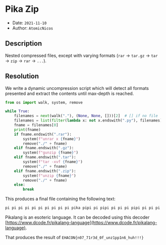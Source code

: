 # Pika Zip

- Date: `2021-11-10`
- Author: `AtomicNicos`

## Description

Nested compressed files, except with varying formats (`rar` -> `tar.gz` -> `tar` -> `zip` -> `rar` -> `...`).

## Resolution

We write a dynamic uncompression script which will detect all formats presented and extract the contents until max-depth is reached.

```py
from os import walk, system, remove

while True:
    filenames = next(walk("."), (None, None, []))[2]  # [] if no file
    filenames = list(filter(lambda x: not x.endswith(".py"), filenames))
    fname = filenames[0]
    print(fname)
    if fname.endswith(".rar"):
        system(f"unrar x {fname}")
        remove("./" + fname)
    elif fname.endswith(".gz"):
        system(f"gunzip {fname}")
    elif fname.endswith(".tar"):
        system(f"tar -xvf {fname}")
        remove("./" + fname)
    elif fname.endswith(".zip"):
        system(f"unzip {fname}")
        remove("./" + fname)
    else:
        break
```

This produces a final file containing the following text:

```txt
pi pi pi pi pi pi pi pi pi pi pika pipi pi pipi pi pi pi pipi pi pi pi pi pi pi pi pipi pi pi pi pi pi pi pi pi pi pi pichu pichu pichu pichu ka chu pipi pipi pipi ka pikachu pi pi pi pikachu ka ka ka ka ka ka ka pikachu pi pi pikachu pi pi pi pi pi pi pi pi pi pi pi pi pikachu ka pikachu pipi pi pi pi pi pi pi pi pi pi pi pi pi pi pi pi pi pi pi pi pi pi pi pi pikachu ka ka ka ka ka ka ka ka ka ka ka ka ka pikachu pichu pichu pi pi pi pi pi pi pi pi pi pi pi pi pi pi pi pi pi pi pikachu pi pi pi pi pi pi pi pikachu pipi pipi ka ka ka ka ka ka ka ka ka ka ka ka ka ka ka pikachu pichu pichu pikachu ka ka ka ka ka ka pikachu pipi pipi pi pi pi pi pi pi pi pi pi pi pi pi pi pi pi pi pi pi pi pikachu pichu pichu pi pi pikachu pipi pipi ka ka ka ka ka ka ka ka ka ka ka ka ka ka pikachu ka ka ka ka ka pikachu pichu pichu ka ka ka pikachu pipi pipi pi pi pi pi pi pi pi pikachu ka ka ka ka ka ka ka pikachu pi pi pi pi pi pi pi pi pi pi pi pi pi pi pi pi pi pi pi pi pi pi pikachu ka ka ka ka ka ka ka pikachu pi pi pi pi pi pi pi pi pi pi pi pi pikachu pichu pichu pi pikachu pipi pipi ka ka ka ka ka ka ka ka ka ka pikachu pikachu pichu pichu pikachu pipi pipi ka ka pikachu pichu pichu pi pi pi pi pi pikachu pipi pipi ka ka ka ka ka ka ka ka ka ka ka ka ka ka ka pikachu pi pi pi pi pi pi pi pi pi pikachu pi pi pi pi pi pi pi pi pi pi pi pi pi pikachu ka ka ka ka ka ka ka ka ka ka ka ka ka pikachu pichu pichu ka ka ka ka ka ka ka ka ka ka ka ka ka ka ka ka ka ka ka ka ka pikachu pikachu pikachu pipi pipi pi pi pi pi pi pi pi pi pi pi pi pi pi pi pi pi pi pi pi pi pi pikachu
```

Pikalang is an esoteric language. It can be decoded using this decoder [https://www.dcode.fr/pikalang-language](https://www.dcode.fr/pikalang-language).

That produces the result of `EHACON{n07_71r3d_0f_unz1pp1n6_huh!!!}`
